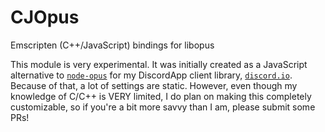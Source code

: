 # CJOpus
Emscripten (C++/JavaScript) bindings for libopus

This module is very experimental. It was initially created as a JavaScript alternative to [`node-opus`](https://github.com/Rantanen/node-opus) for my DiscordApp client library, [`discord.io`](https://github.com/izy521/discord.io). Because of that, a lot of settings are static. However, even though my knowledge of C/C++ is VERY limited, I do plan on making this completely customizable, so if you're a bit more savvy than I am, please submit some PRs!
